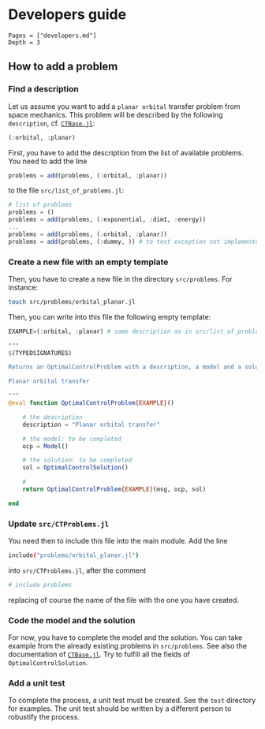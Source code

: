# Developers guide

```@contents
Pages = ["developers.md"]
Depth = 3
```

## How to add a problem

### Find a description

Let us assume you want to add a `planar orbital` transfer problem from space mechanics. This problem will be described by the following `description`, cf. [`CTBase.jl`](https://github.com/control-toolbox/CTBase.jl):

```julia
(:orbital, :planar)
```

First, you have to add the description from the list of available problems. You need to add the line

```julia
problems = add(problems, (:orbital, :planar))
```

to the file `src/list_of_problems.jl`:

```julia
# list of problems
problems = ()
problems = add(problems, (:exponential, :dim1, :energy))
...
problems = add(problems, (:orbital, :planar))
problems = add(problems, (:dummy, )) # to test exception not implemented
```

### Create a new file with an empty template

Then, you have to create a new file in the directory `src/problems`. For instance:

```bash
touch src/problems/orbital_planar.jl
```

Then, you can write into this file the following empty template:

```julia
EXAMPLE=(:orbital, :planar) # same description as in src/list_of_problems.jl 

"""
$(TYPEDSIGNATURES)

Returns an OptimalControlProblem with a description, a model and a solution.

Planar orbital transfer

"""
@eval function OptimalControlProblem{EXAMPLE}()

    # the description
    description = "Planar orbital transfer"

    # the model: to be completed
    ocp = Model()

    # the solution: to be completed
    sol = OptimalControlSolution()

    #
    return OptimalControlProblem{EXAMPLE}(msg, ocp, sol)

end
```

### Update `src/CTProblems.jl`

You need then to include this file into the main module. Add the line

```bash
include("problems/orbital_planar.jl")
```

into `src/CTProblems.jl`, after the comment

```julia
# include problems
```

replacing of course the name of the file with the one you have created.

### Code the model and the solution

For now, you have to complete the model and the solution. You can take example from the already existing problems in `src/problems`. See also the documentation of [`CTBase.jl`](https://github.com/control-toolbox/CTBase.jl). Try to fulfill all the fields of `OptimalControlSolution`.

### Add a unit test

To complete the process, a unit test must be created. See the `test` directory for examples. The unit test should be written by a different person to robustify the process.
